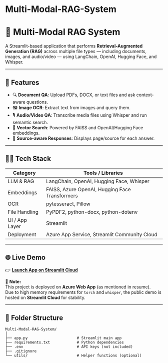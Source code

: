 # Multi-Modal-RAG-System

# 🧠 Multi-Modal RAG System

A Streamlit-based application that performs **Retrieval-Augmented Generation (RAG)** across multiple file types — including documents, images, and audio/video — using LangChain, OpenAI, Hugging Face, and Whisper.

---

## 🚀 Features

- 🔍 **Document QA**: Upload PDFs, DOCX, or text files and ask context-aware questions.
- 🖼️ **Image OCR**: Extract text from images and query them.
- 🎙️ **Audio/Video QA**: Transcribe media files using Whisper and run semantic search.
- 🧠 **Vector Search**: Powered by FAISS and OpenAI/Hugging Face embeddings.
- 🧾 **Source-aware Responses**: Displays page/source for each answer.

---

## 🧑‍💻 Tech Stack

| Category           | Tools / Libraries                                           |
|--------------------|-------------------------------------------------------------|
| LLM & RAG          | LangChain, OpenAI, Hugging Face, Whisper                    |
| Embeddings         | FAISS, Azure OpenAI, Hugging Face Transformers              |
| OCR                | pytesseract, Pillow                                         |
| File Handling      | PyPDF2, python-docx, python-dotenv                          |
| UI / App Layer     | Streamlit                                                   |
| Deployment         | Azure App Service, Streamlit Community Cloud                |

---

## 🌐 Live Demo

👉 **[Launch App on Streamlit Cloud](https://your-streamlit-app-link)**

📌 **Note:**  
This project is deployed on **Azure Web App** (as mentioned in resume).  
Due to high memory requirements for `torch` and `whisper`, the public demo is hosted on **Streamlit Cloud** for stability.

---

## 📁 Folder Structure

```plaintext
Multi-Modal-RAG-System/
│
├── app.py                      # Streamlit main app
├── requirements.txt            # Python dependencies
├── .env                        # API keys (not included)
├── .gitignore
└── utils/                      # Helper functions (optional)
